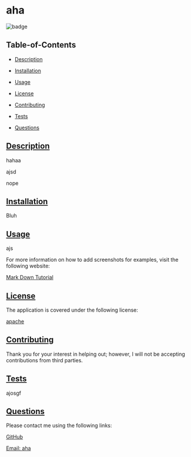 
  # aha
  
  
  ![badge](https://img.shields.io/badge/license-apache-blue)
      
  
  ## Table-of-Contents
  
  * [Description](#description)
  * [Installation](#installation)
  * [Usage](#usage)
  
  * [License](#license)
    
  * [Contributing](#contributing)
  * [Tests](#tests)
  * [Questions](#questions)
  
  ## [Description](#table-of-contents)
  
  hahaa
  
  ajsd
  
  nope
  
  ## [Installation](#table-of-contents)
  
  Bluh
  
  ## [Usage](#table-of-contents)
  
  ajs
  
  For more information on how to add screenshots for examples, visit the following website:
  
  [Mark Down Tutorial](https://agea.github.io/tutorial.md/)
  
  
  ## [License](#table-of-contents)
  
  The application is covered under the following license:
  
  
  [apache](https://choosealicense.com/licenses/apache)
    
    
  
  ## [Contributing](#table-of-contents)
  
  
  Thank you for your interest in helping out; however, I will not be accepting contributions from third parties.
      
  
  ## [Tests](#table-of-contents)
  
  ajosgf
  
  ## [Questions](#table-of-contents)
  
  Please contact me using the following links:
  
  [GitHub](https://github.com/aha)
  
  [Email: aha](mailto:aha)
  